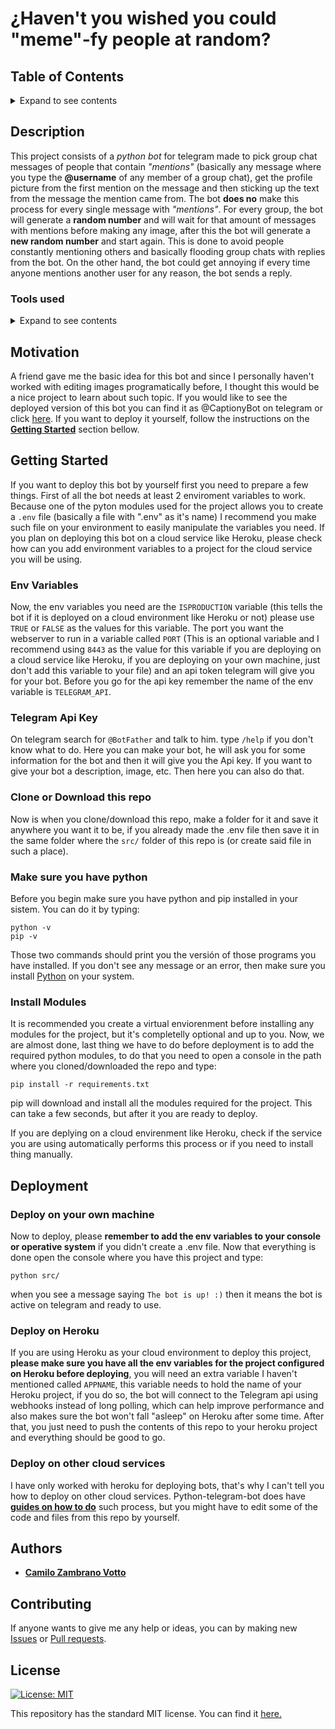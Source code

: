 # ¿Haven't you wished you could "meme"-fy people at random?
## Table of Contents
<details><summary>Expand to see contents</summary>
  <p>

* **[Description](#Description)**<br />
* **[Motivation](#motivation)**<br />
* **[Getting Started](#getting-started)**<br />
* **[Deployment](#deployment)**<br />
* **[Author](#author)**<br />
* **[Contributing](#contributing)**<br />
* **[License](#license)**<br />

</p>
</details>

## Description
This project consists of a _python bot_ for telegram made to pick group chat messages of people that contain _"mentions"_ (basically any message where you type the **@username** of any member of a group chat), get the profile picture from the first mention on the message and then sticking up the text from the message the mention came from. The bot **does no** make this process for every single message with _"mentions"_. For every group, the bot will generate a **random number** and will wait for that amount of messages with mentions before making any image, after this the bot will generate a **new random number** and start again. This is done to avoid people constantly mentioning others and basically flooding group chats with replies from the bot. On the other hand, the bot could get annoying if every time anyone mentions another user for any reason, the bot sends a reply.

### Tools used
<details><summary>Expand to see contents</summary>
  <p>

* **Python v3.7.6+:** For the environment needed to code this bot.<br />
* **python-telegram-bot :** As the wrapper for the telegram API (you can fin it [here](https://github.com/python-telegram-bot/python-telegram-bot)).<br />
* **python-dotenv:** To load the .env file variables into the process enviroment (you can find it [here](https://github.com/theskumar/python-dotenv)).<br />
* **Pillow:** To manipulate images and add text to them (you can find it [here](https://github.com/python-pillow/Pillow)).<br />

</p>
</details>

## Motivation
A friend gave me the basic idea for this bot and since I personally haven't worked with editing images programatically before, I thought this would be a nice project to learn about such topic. If you would like to see the deployed version of this bot you can find it as @CaptionyBot on telegram or click [here](https://t.me/CaptionyBot). If you want to deploy it yourself, follow the instructions on the **[Getting Started](#getting-started)** section bellow.

## Getting Started
If you want to deploy this bot by yourself first you need to prepare a few things. First of all the bot needs at least 2 enviroment variables to work. Because one of the pyton modules used for the project allows you to create a `.env` file (basically a file with ".env" as it's name) I recommend you make such file on your environment to easily manipulate the variables you need. If you plan on deploying this bot on a cloud service like Heroku, please check how can you add environment variables to a project for the cloud service you will be using.

### Env Variables
Now, the env variables you need are the `ISPRODUCTION` variable (this tells the bot if it is deployed on a cloud environment like Heroku or not) please use `TRUE` or `FALSE` as the values for this variable. The port you want the webserver to run in a variable called `PORT` (This is an optional variable and I recommend using `8443` as the value for this variable if you are deploying on a cloud service like Heroku, if you are deploying on your own machine, just don't add this variable to your file) and an api token telegram will give you for your bot. Before you go for the api key remember the name of the env variable is `TELEGRAM_API`.

### Telegram Api Key
On telegram search for `@BotFather` and talk to him. type `/help` if you don't know what to do. Here you can make your bot, he will ask you for some information for the bot and then it will give you the Api key. If you want to give your bot a description, image, etc. Then here you can also do that.

### Clone or Download this repo
Now is when you clone/download this repo, make a folder for it and save it anywhere you want it to be, if you already made the .env file then save it in the same folder where the `src/` folder of this repo is (or create said file in such a place).

### Make sure you have python 
Before you begin make sure you have python and pip installed in your sistem. You can do it by typing:

```
python -v
pip -v
```
Those two commands should print you the versión of those programs you have installed. If you don't see any message or an error, then make sure you install [Python](https://www.python.org/) on your system.

### Install Modules
It is recommended you create a virtual enviorenment before installing any modules for the project, but it's completelly optional and up to you. Now, we are almost done, last thing we have to do before deployment is to add the required python modules, to do that you need to open a console in the path where you cloned/downloaded the repo and type:
```
pip install -r requirements.txt
``` 
pip will download and install all the modules required for the project. This can take a few seconds, but after it you are ready to deploy.

If you are deplying on a cloud envirenment like Heroku, check if the service you are using automatically performs this process or if you need to install thing manually.

## Deployment
### Deploy on your own machine
Now to deploy, please **remember to add the env variables to your console or operative system** if you didn't create a .env file. Now that everything is done open the console where you have this project and type:
```
python src/
```
when you see a message saying `The bot is up! :)` then it means the bot is active on telegram and ready to use.

### Deploy on Heroku
If you are using Heroku as your cloud environment to deploy this project, **please make sure you have all the env variables for the project configured on Heroku before deploying**, you will need an extra variable I haven't mentioned called `APPNAME`, this variable needs to hold the name of your Heroku project, if you do so, the bot will connect to the Telegram api using webhooks instead of long polling, which can help improve performance and also makes sure the bot won't fall "asleep" on Heroku after some time. After that, you just need to push the contents of this repo to your heroku project and everything should be good to go.

### Deploy on other cloud services
I have only worked with heroku for deploying bots, that's why I can't tell you how to deploy on other cloud services. Python-telegram-bot does have **[guides on how to do](https://github.com/python-telegram-bot/python-telegram-bot/wiki/Hosting-your-bot)** such process, but you might have to edit some of the code and files from this repo by yourself. 

## Authors
* [__Camilo Zambrano Votto__](https://github.com/cawolfkreo)

## Contributing
If anyone wants to give me any help or ideas, you can by making new [Issues](https://github.com/cawolfkreo/Caption-Users-Picures-Bot/issues) or [Pull requests](https://github.com/cawolfkreo/Caption-Users-Picures-Bot/pulls).

## License
[![License: MIT](https://img.shields.io/badge/License-MIT-yellow.svg)](https://opensource.org/licenses/MIT)

This repository has the standard MIT license. You can find it [here.](https://github.com/cawolfkreo/Caption-Users-Picures-Bot/blob/master/LICENSE)
